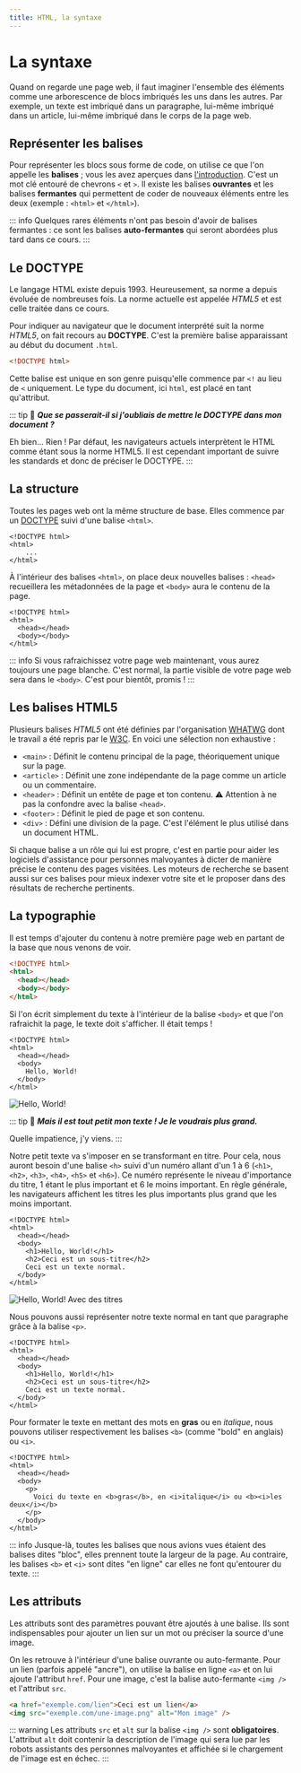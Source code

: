 ```yaml
---
title: HTML, la syntaxe
---
```


# La syntaxe

Quand on regarde une page web, il faut imaginer l'ensemble des éléments comme une arborescence de blocs imbriqués les uns dans les autres. Par exemple, un texte est imbriqué dans un paragraphe, lui-même imbriqué dans un article, lui-même imbriqué dans le corps de la page web.

## Représenter les balises

Pour représenter les blocs sous forme de code, on utilise ce que l'on appelle les **balises** ; vous les avez aperçues dans [l'introduction](./#preparer-son-environnement-de-travail). C'est un mot clé entouré de chevrons `<` et `>`. Il existe les balises **ouvrantes** et les balises **fermantes** qui permettent de coder de nouveaux éléments entre les deux (exemple : `<html>` et `</html>`).

::: info
Quelques rares éléments n'ont pas besoin d'avoir de balises fermantes : ce sont les balises **auto-fermantes** qui seront abordées plus tard dans ce cours.
:::

## Le DOCTYPE

Le langage HTML existe depuis 1993. Heureusement, sa norme a depuis évoluée de nombreuses fois. La norme actuelle est appelée *HTML5* et est celle traitée dans ce cours.

Pour indiquer au navigateur que le document interprété suit la norme *HTML5*, on fait recours au **DOCTYPE**. C'est la première balise apparaissant au début du document `.html`.

```html
<!DOCTYPE html>
```

Cette balise est unique en son genre puisqu'elle commence par `<!` au lieu de `<` uniquement. Le type du document, ici `html`, est placé en tant qu'attribut.

::: tip
:speech_balloon: ***Que se passerait-il si j'oubliais de mettre le DOCTYPE dans mon document ?***

Eh bien... Rien ! Par défaut, les navigateurs actuels interprètent le HTML comme étant sous la norme HTML5. Il est cependant important de suivre les standards et donc de préciser le DOCTYPE.
:::

## La structure

Toutes les pages web ont la même structure de base. Elles commence par un [DOCTYPE](#le-doctype) suivi d'une balise `<html>`.

```html{2,4}
<!DOCTYPE html>
<html>
	...
</html>
```

À l'intérieur des balises `<html>`, on place deux nouvelles balises : `<head>` recueillera les métadonnées de la page et `<body>` aura le contenu de la page.

```html{3-4}
<!DOCTYPE html>
<html>
  <head></head>
  <body></body>
</html>
```

::: info
Si vous rafraichissez votre page web maintenant, vous aurez toujours une page blanche. C'est normal, la partie visible de votre page web sera dans le `<body>`. C'est pour bientôt, promis !
:::

## Les balises HTML5

Plusieurs balises *HTML5* ont été définies par l'organisation [WHATWG](https://fr.wikipedia.org/wiki/Web_Hypertext_Application_Technology_Working_Group) dont le travail a été repris par le [W3C](https://fr.wikipedia.org/wiki/World_Wide_Web_Consortium). En voici une sélection non exhaustive :

- `<main>` : Définit le contenu principal de la page, théoriquement unique sur la page.
- `<article>` : Définit une zone indépendante de la page comme un article ou un commentaire.
- `<header>` : Définit un entête de page et ton contenu. :warning: Attention à ne pas la confondre avec la balise `<head>`.
- `<footer>` : Définit le pied de page et son contenu.
- `<div>` : Défini une division de la page. C'est l'élément le plus utilisé dans un document HTML.

Si chaque balise a un rôle qui lui est propre, c'est en partie pour aider les logiciels d'assistance pour personnes malvoyantes à dicter de manière précise le contenu des pages visitées. Les moteurs de recherche se basent aussi sur ces balises pour mieux indexer votre site et le proposer dans des résultats de recherche pertinents.

## La typographie

Il est temps d'ajouter du contenu à notre première page web en partant de la base que nous venons de voir.

```html
<!DOCTYPE html>
<html>
  <head></head>
  <body></body>
</html>
```

Si l'on écrit simplement du texte à l'intérieur de la balise `<body>` et que l'on rafraichit la page, le texte doit s'afficher. Il était temps !

```html{5}
<!DOCTYPE html>
<html>
  <head></head>
  <body>
    Hello, World!
  </body>
</html>
```

![Hello, World!](./images/hello-world.png)

::: tip
:speech_balloon: ***Mais il est tout petit mon texte ! Je le voudrais plus grand.***

Quelle impatience, j'y viens.
:::

Notre petit texte va s'imposer en se transformant en titre. Pour cela, nous auront besoin d'une balise `<h>` suivi d'un numéro allant d'un 1 à 6 (`<h1>`, `<h2>`, `<h3>`, `<h4>`, `<h5>` et `<h6>`). Ce numéro représente le niveau d'importance du titre, 1 étant le plus important et 6 le moins important. En règle générale, les navigateurs affichent les titres les plus importants plus grand que les moins important.

```html{5-7}
<!DOCTYPE html>
<html>
  <head></head>
  <body>
    <h1>Hello, World!</h1>
    <h2>Ceci est un sous-titre</h2>
    Ceci est un texte normal.
  </body>
</html>
```

![Hello, World! Avec des titres](./images/hello-world-heading.png)

Nous pouvons aussi représenter notre texte normal en tant que paragraphe grâce à la balise `<p>`.

```html{7}
<!DOCTYPE html>
<html>
  <head></head>
  <body>
    <h1>Hello, World!</h1>
    <h2>Ceci est un sous-titre</h2>
    Ceci est un texte normal.
  </body>
</html>
```

Pour formater le texte en mettant des mots en **gras** ou en *italique*, nous pouvons utiliser respectivement les balises `<b>` (comme "bold" en anglais) ou `<i>`.

```html{5-7}
<!DOCTYPE html>
<html>
  <head></head>
  <body>
    <p>
      Voici du texte en <b>gras</b>, en <i>italique</i> ou <b><i>les deux</i></b>
    </p>
  </body>
</html>
```

::: info
Jusque-là, toutes les balises que nous avions vues étaient des balises dites "bloc", elles prennent toute la largeur de la page. Au contraire, les balises `<b>` et `<i>` sont dites "en ligne" car elles ne font qu'entourer du texte.
:::

## Les attributs

Les attributs sont des paramètres pouvant être ajoutés à une balise. Ils sont indispensables pour ajouter un lien sur un mot ou préciser la source d'une image.

On les retrouve à l'intérieur d'une balise ouvrante ou auto-fermante. Pour un lien (parfois appelé "ancre"), on utilise la balise en ligne `<a>` et on lui ajoute l'attribut `href`. Pour une image, c'est la balise auto-fermante `<img />` et l'attribut `src`.

```html
<a href="exemple.com/lien">Ceci est un lien</a>
<img src="exemple.com/une-image.png" alt="Mon image" />
```

::: warning
Les attributs `src` et `alt` sur la balise `<img />` sont **obligatoires**. L'attribut `alt` doit contenir la description de l'image qui sera lue par les robots assistants des personnes malvoyantes et affichée si le chargement de l'image est en échec.
:::
